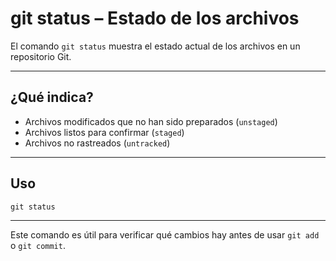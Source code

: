 # git status – Estado de los archivos

El comando `git status` muestra el estado actual de los archivos en un repositorio Git.

---

## ¿Qué indica?

- Archivos modificados que no han sido preparados (`unstaged`)
- Archivos listos para confirmar (`staged`)
- Archivos no rastreados (`untracked`)

---

## Uso

    git status

---

Este comando es útil para verificar qué cambios hay antes de usar `git add` o `git commit`.
